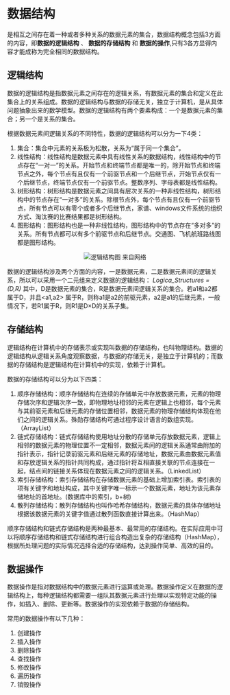 # 数据结构

是相互之间存在着一种或者多种关系的数据元素的集合，数据结构概念包括3方面的内容，即**数据的逻辑结构** 、 **数据的存储结构** 和 **数据的操作**,只有3各方显得内容才能成称为完全相同的数据结构。

## 逻辑结构

数据的逻辑结构是指数据元素之间存在的逻辑关系，有数据元素的集合和定义在此集合上的关系组成。数据的逻辑结构与数据的存储无关，独立于计算机，是从具体问题抽象出来的数学模型。数据的逻辑结构有两个要素构成：一个是数据元素的集合；另一个是关系的集合。

根据数据元素间逻辑关系的不同特性，数据的逻辑结构可以分为一下4类：

1. 集合：集合中元素的关系极为松散，关系为“属于同一个集合”。
2. 线性结构：线性结构是数据元素中具有线性关系的数据结构，线性结构中的节点存在“一对一”的关系。开始节点和终端节点都是唯一的，除开始节点和终端节点之外，每个节点有且仅有一个前驱节点和一个后继节点，开始节点仅有一个后继节点，终端节点仅有一个前驱节点。整数序列、字母表都是线性结构。
3. 树形结构：树形结构是数据元素之间具有层次关系的一种非线性结构，树形结构中的节点存在“一对多”的关系。除根节点外，每个节点有且仅有一个前驱节点，所有节点可以有零个或者多个后继节点，家谱、windows文件系统的组织方式、淘汰赛的比赛结果都是树形结构。
4. 图形结构：图形结构也是一种非线性结构，图形结构中的节点存在“多对多”的关系。所有节点都可以有多个前驱节点和后继节点。交通图、飞机航班路线图都是图形结构。

<div align="center"> <img alt="逻辑结构图 来自网络" src="https://gss2.bdstatic.com/9fo3dSag_xI4khGkpoWK1HF6hhy/baike/crop%3D0%2C1%2C733%2C484%3Bc0%3Dbaike92%2C5%2C5%2C92%2C30/sign=3b23b6787e094b36cfdd41ad9efc50e8/a6efce1b9d16fdfaa5df8e49bc8f8c5495ee7be1.jpg"/> </div>

数据的逻辑结构涉及两个方面的内容，一是数据元素，二是数据元素间的逻辑关系，所以可以采用一个二元组来定义数据的逻辑结构：
*Logica_Structures = (D,R)*
其中，D是数据元素的集合，R是数据元素间逻辑关系的集合。若a1和a2都属于D，并且<a1,a2>
属于R，则称a1是a2的前驱元素，a2是a1的后继元素，一般情况下，若R1属于R，则R1是D×D的关系子集。

## 存储结构

逻辑结构在计算机中的存储表示或实现叫数据的存储结构，也叫物理结构。数据的逻辑结构从逻辑关系角度观察数据，与数据的存储无关，是独立于计算机的；而数据的存储结构是逻辑结构在计算机中的实现，依赖于计算机。

数据的存储结构可以分为以下四类：

1. 顺序存储结构：顺序存储结构在连续的存储单元中存放数据元素，元素的物理存储次序和逻辑次序一致，即物理地址相邻的元素在逻辑上也相邻，每个元素与其前驱元素和后继元素的存储位置相邻，数据元素的物理存储结构体现在他们之间的逻辑关系。殊勋存储结构可通过程序设计语言的数组实现。（ArrayList）
2. 链式存储结构：链式存储结构使用地址分散的存储单元存放数据元素，逻辑上相邻的数据元素的物理位置不一定相邻，数据元素间的逻辑关系通常由附加的指针表示，指针记录前驱元素和后继元素的存储地址，数据元素由数据元素值和存放逻辑关系的指针共同构成，通过指针将互相直接关联的节点连接在一起，结点间的链接关系体现在数据元素之间的逻辑关系。（LinkedList）
3. 索引存储结构：索引存储结构在存储数据元素的基础上增加索引表。索引表的项有关键字和地址构成，其中关键字唯一标示一个数据元素，地址为该元素存储地址的首地址。(数据库中的索引，b+树)
4. 散列存储结构：散列存储结构也叫作哈希存储结构，数据元素的具体存储地址根据该数据元素的关键字值通过散列函数直接计算出来。（HashMap）

顺序存储结构和链式存储结构是两种最基本、最常用的存储结构。在实际应用中可以将顺序存储结构和链式存储结构进行组合构造出复杂的存储结构（HashMap），根据所处理问题的实际情况选择合适的存储结构，达到操作简单、高效的目的。

## 数据操作

数据操作是指对数据结构中的数据元素进行运算或处理。数据操作定义在数据的逻辑结构上，每种逻辑结构都需要一组队其数据元素进行处理以实现特定功能的操作，如插入、删除、更新等。数据操作的实现依赖于数据的存储结构。

常用的数据操作有以下几种：

1. 创建操作
2. 插入操作
3. 删除操作
4. 查找操作
5. 修改操作
6. 遍历操作
7. 销毁操作



